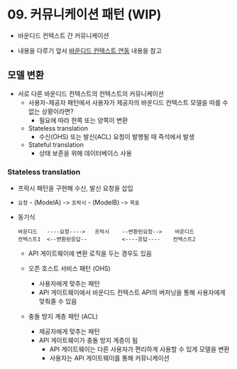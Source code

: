 # 09. 커뮤니케이션 패턴 (WIP)
* 바운디드 컨텍스트 간 커뮤니케이션

* 내용을 다루기 앞서 [바운디드 컨텍스트 연동](./04.%20바운디드%20컨텍스트%20연동%20(구분과%20협력).md) 내용을 참고
## 모델 변환
* 서로 다른 바운디드 컨텍스트의 컨텍스트의 커뮤니케이션 
  * 사용자-제공자 패턴에서 사용자가 제공자의 바운디드 컨텍스트 모델을 따를 수 없는 상황이라면?
    * 필요에 따라 한쪽 또는 양쪽이 변환
  * Stateless translation
    * 수신(OHS) 또는 발신(ACL) 요청이 발행될 때 즉석에서 발생
  * Stateful translation
    * 상태 보존을 위해 데이터베이스 사용
  
### Stateless translation
* 프락시 패턴을 구현해 수신, 발신 요청을 삽입
* `요청` - (ModelA) -> `프락시` - (ModelB) -> `목표`
   

* 동기식
  ```
  바운디드   ----요청---->   프락시    --변환된요청-->    바운디드
  컨텍스트1  <--변환된응답--           <----응답----    컨텍스트2
  ```
  * API 게이트웨이에 변환 로직을 두는 경우도 있음

  * 오픈 호스트 서비스 패턴 (OHS)
    * 사용자에게 맞추는 패턴 
    * API 게이트웨이에서 바운디드 컨텍스트 API의 버저닝을 통해 사용자에게 맞춰줄 수 있음

  * 충돌 방지 계층 패턴 (ACL)
    * 제공자에게 맞추는 패턴
    * API 게이트웨이가 충돌 방지 계층이 됨
      * API 게이트웨이는 다른 사용자가 편리하게 사용할 수 있게 모델을 변환
      * 사용자는 API 게이트웨이를 통해 커뮤니케이션

